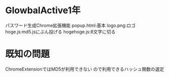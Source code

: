 # GlowbalActive1年
パスワード生成Chrome拡張機能
popup.html:基本
logo.png:ロゴ
hoge.js:md5.jsにぶん投げる
hogehoge.js:8文字に切る

# 既知の問題
ChromeExtensionではMD5が利用できない
ので利用できるハッシュ関数の選定
